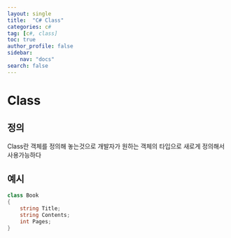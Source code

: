 ```yaml
---
layout: single
title:  "C# Class"
categories: c#
tag: [c#, class]
toc: true
author_profile: false
sidebar:
    nav: "docs"
search: false
---
```


# Class

## 정의
Class란 객체를 정의해 놓는것으로 개발자가 원하는 객체의 타입으로 새로게  정의해서 사용가능하다

## 예시
```c#
class Book
{
    string Title;
    string Contents;    
    int Pages;
}
```